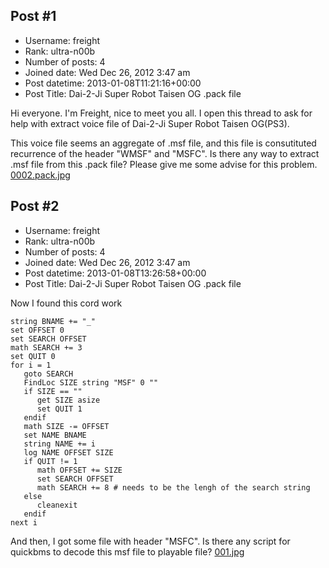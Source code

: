 ## Post #1
- Username: freight
- Rank: ultra-n00b
- Number of posts: 4
- Joined date: Wed Dec 26, 2012 3:47 am
- Post datetime: 2013-01-08T11:21:16+00:00
- Post Title: Dai-2-Ji Super Robot Taisen OG  .pack file

Hi everyone. I'm Freight, nice to meet you all.
I open this thread to ask for help with extract voice file of Dai-2-Ji Super Robot Taisen OG(PS3).

This voice file seems an aggregate of .msf file, and this file is consutituted recurrence of the header "WMSF" and "MSFC".
Is there any way to extract .msf file from this .pack file? Please give me some advise for this problem.
[0002.pack.jpg](https://xentaxbackup.github.io/file/6118_0002.pack.jpg)
## Post #2
- Username: freight
- Rank: ultra-n00b
- Number of posts: 4
- Joined date: Wed Dec 26, 2012 3:47 am
- Post datetime: 2013-01-08T13:26:58+00:00
- Post Title: Dai-2-Ji Super Robot Taisen OG  .pack file

Now I found this cord work

```
string BNAME += "_"
set OFFSET 0
set SEARCH OFFSET
math SEARCH += 3
set QUIT 0
for i = 1
   goto SEARCH
   FindLoc SIZE string "MSF" 0 ""
   if SIZE == ""
      get SIZE asize
      set QUIT 1
   endif
   math SIZE -= OFFSET
   set NAME BNAME
   string NAME += i
   log NAME OFFSET SIZE
   if QUIT != 1
      math OFFSET += SIZE
      set SEARCH OFFSET
      math SEARCH += 8 # needs to be the lengh of the search string
   else
      cleanexit
   endif
next i
```


And then, I got some file with header "MSFC".
Is there any script for quickbms to decode this msf file to playable file?
[001.jpg](https://xentaxbackup.github.io/file/6119_001.jpg)
